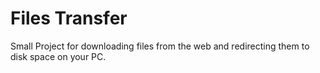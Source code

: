 # Files Transfer
 Small Project for downloading files from the web and redirecting them to disk space on your PC.
